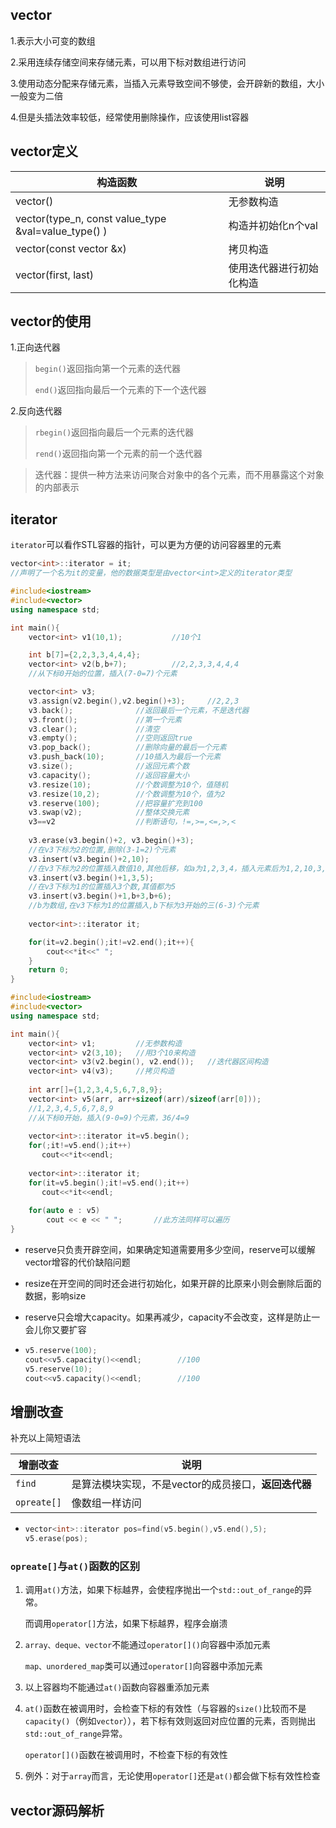 ## vector

1.表示大小可变的数组

2.采用连续存储空间来存储元素，可以用下标对数组进行访问

3.使用动态分配来存储元素，当插入元素导致空间不够使，会开辟新的数组，大小一般变为二倍

4.但是头插法效率较低，经常使用删除操作，应该使用list容器

## vector定义

| 构造函数                                            | 说明                     |
| --------------------------------------------------- | ------------------------ |
| vector()                                            | 无参数构造               |
| vector(type_n, const value_type &val=value_type() ) | 构造并初始化n个val       |
| vector(const vector &x)                             | 拷贝构造                 |
| vector(first, last)                                 | 使用迭代器进行初始化构造 |

## vector的使用

1.正向迭代器

> `begin()`返回指向第一个元素的迭代器
>
> `end()`返回指向最后一个元素的下一个迭代器

2.反向迭代器

> `rbegin()`返回指向最后一个元素的迭代器
>
> `rend()`返回指向第一个元素的前一个迭代器

> 迭代器：提供一种方法来访问聚合对象中的各个元素，而不用暴露这个对象的内部表示

## iterator

`iterator`可以看作STL容器的指针，可以更为方便的访问容器里的元素

```c++
vector<int>::iterator = it;	
//声明了一个名为it的变量，他的数据类型是由vector<int>定义的iterator类型
```

```c++
#include<iostream>
#include<vector>
using namespace std;

int main(){
    vector<int> v1(10,1);			//10个1

    int b[7]={2,2,3,3,4,4,4};
    vector<int> v2(b,b+7);			//2,2,3,3,4,4,4 
    //从下标0开始的位置，插入(7-0=7)个元素

    vector<int> v3;
    v3.assign(v2.begin(),v2.begin()+3);		//2,2,3
    v3.back();				//返回最后一个元素，不是迭代器
    v3.front();				//第一个元素
    v3.clear();				//清空
    v3.empty();				//空则返回true
    v3.pop_back();			//删除向量的最后一个元素
    v3.push_back(10);		//10插入为最后一个元素
    v3.size();				//返回元素个数
    v3.capacity();			//返回容量大小
    v3.resize(10);			//个数调整为10个，值随机
    v3.resize(10,2);		//个数调整为10个，值为2
    v3.reserve(100);		//把容量扩充到100
    v3.swap(v2);			//整体交换元素
    v3==v2					//判断语句，!=,>=,<=,>,<
   
    v3.erase(v3.begin()+2, v3.begin()+3);	
    //在v3下标为2的位置,删除(3-1=2)个元素
    v3.insert(v3.begin()+2,10); 
    //在v3下标为2的位置插入数值10,其他后移，如a为1,2,3,4，插入元素后为1,2,10,3,4
    v3.insert(v3.begin()+1,3,5); 
    //在v3下标为1的位置插入3个数,其值都为5
    v3.insert(v3.begin()+1,b+3,b+6); 
    //b为数组,在v3下标为1的位置插入,b下标为3开始的三(6-3)个元素
    
    vector<int>::iterator it;

    for(it=v2.begin();it!=v2.end();it++){
        cout<<*it<<" ";
    }
    return 0;
}
```



```c++
#include<iostream>
#include<vector>
using namespace std;

int main(){
    vector<int> v1;			//无参数构造
    vector<int> v2(3,10);	//用3个10来构造
    vector<int> v3(v2.begin(), v2.end());	//迭代器区间构造
    vector<int> v4(v3);		//拷贝构造
    
    int arr[]={1,2,3,4,5,6,7,8,9};
    vector<int> v5(arr, arr+sizeof(arr)/sizeof(arr[0]));
    //1,2,3,4,5,6,7,8,9
    //从下标0开始，插入(9-0=9)个元素，36/4=9
    
    vector<int>::iterator it=v5.begin();
    for(;it!=v5.end();it++)
       cout<<*it<<endl;
    
    vector<int>::iterator it;
    for(it=v5.begin();it!=v5.end();it++)
       cout<<*it<<endl;
    
    for(auto e : v5)
		cout << e << " ";		//此方法同样可以遍历
}
```

- reserve只负责开辟空间，如果确定知道需要用多少空间，reserve可以缓解vector增容的代价缺陷问题

- resize在开空间的同时还会进行初始化，如果开辟的比原来小则会删除后面的数据，影响size

- reserve只会增大capacity。如果再减少，capacity不会改变，这样是防止一会儿你又要扩容

- ```c++
  v5.reserve(100);
  cout<<v5.capacity()<<endl;		//100
  v5.reserve(10);
  cout<<v5.capacity()<<endl;		//100
  ```

## 增删改查

补充以上简短语法

| 增删改查    | 说明                                                 |
| ----------- | ---------------------------------------------------- |
| `find`      | 是算法模块实现，不是vector的成员接口，**返回迭代器** |
| `opreate[]` | 像数组一样访问                                       |

- ```c++
  vector<int>::iterator pos=find(v5.begin(),v5.end(),5);
  v5.erase(pos);
  ```

### `opreate[]`与`at()`函数的区别

1. 调用`at()`方法，如果下标越界，会使程序抛出一个`std::out_of_range`的异常。

   而调用`operator[]`方法，如果下标越界，程序会崩溃

2. `array、deque、vector`不能通过`operator[]()`向容器中添加元素

   `map、unordered_map`类可以通过`operator[]`向容器中添加元素

3. 以上容器均不能通过`at()`函数向容器重添加元素

4. `at()`函数在被调用时，会检查下标的有效性（与容器的`size()`比较而不是`capacity()`（例如`vector`）），若下标有效则返回对应位置的元素，否则抛出`std::out_of_range`异常。

   `operator[]()`函数在被调用时，不检查下标的有效性

5. 例外：对于`array`而言，无论使用`operator[]`还是`at()`都会做下标有效性检查

## vector源码解析


